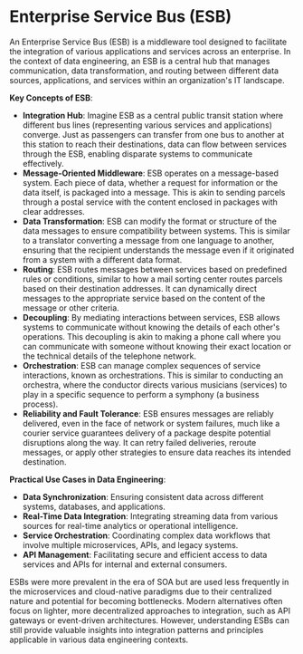 # Enterprise Service Bus (ESB)

An Enterprise Service Bus (ESB) is a middleware tool designed to facilitate the integration of various applications and services across an enterprise.
In the context of data engineering, an ESB is a central hub that manages communication, data transformation, and routing between different data sources, applications, and services within an organization's IT landscape.

**Key Concepts of ESB**:

* **Integration Hub**: Imagine ESB as a central public transit station where different bus lines (representing various services and applications) converge. Just as passengers can transfer from one bus to another at this station to reach their destinations, data can flow between services through the ESB, enabling disparate systems to communicate effectively.
* **Message-Oriented Middleware**: ESB operates on a message-based system. Each piece of data, whether a request for information or the data itself, is packaged into a message. This is akin to sending parcels through a postal service with the content enclosed in packages with clear addresses.
* **Data Transformation**: ESB can modify the format or structure of the data messages to ensure compatibility between systems. This is similar to a translator converting a message from one language to another, ensuring that the recipient understands the message even if it originated from a system with a different data format.
* **Routing**: ESB routes messages between services based on predefined rules or conditions, similar to how a mail sorting center routes parcels based on their destination addresses. It can dynamically direct messages to the appropriate service based on the content of the message or other criteria.
* **Decoupling**: By mediating interactions between services, ESB allows systems to communicate without knowing the details of each other's operations. This decoupling is akin to making a phone call where you can communicate with someone without knowing their exact location or the technical details of the telephone network.
* **Orchestration**: ESB can manage complex sequences of service interactions, known as orchestrations. This is similar to conducting an orchestra, where the conductor directs various musicians (services) to play in a specific sequence to perform a symphony (a business process).
* **Reliability and Fault Tolerance**: ESB ensures messages are reliably delivered, even in the face of network or system failures, much like a courier service guarantees delivery of a package despite potential disruptions along the way. It can retry failed deliveries, reroute messages, or apply other strategies to ensure data reaches its intended destination.

**Practical Use Cases in Data Engineering**:

* **Data Synchronization**: Ensuring consistent data across different systems, databases, and applications.
* **Real-Time Data Integration**: Integrating streaming data from various sources for real-time analytics or operational intelligence.
* **Service Orchestration**: Coordinating complex data workflows that involve multiple microservices, APIs, and legacy systems.
* **API Management**: Facilitating secure and efficient access to data services and APIs for internal and external consumers.

ESBs were more prevalent in the era of SOA but are used less frequently in the microservices and cloud-native paradigms due to their centralized nature and potential for becoming bottlenecks.
Modern alternatives often focus on lighter, more decentralized approaches to integration, such as API gateways or event-driven architectures.
However, understanding ESBs can still provide valuable insights into integration patterns and principles applicable in various data engineering contexts.
